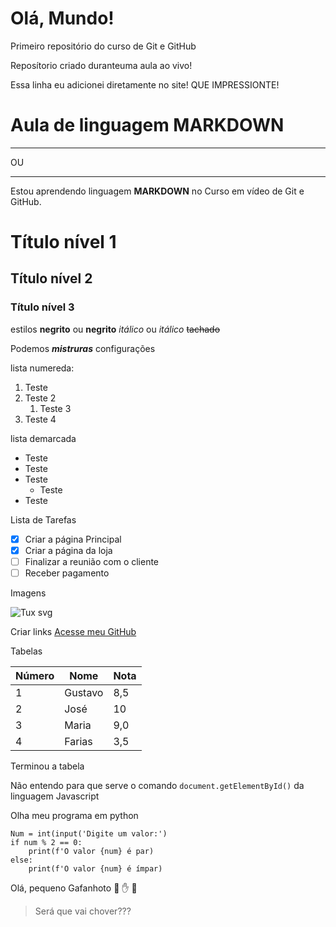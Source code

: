 # Olá, Mundo!
 Primeiro repositório do curso de Git e GitHub

Reposítorio criado duranteuma aula ao vivo!

Essa linha eu adicionei diretamente no site! QUE IMPRESSIONTE!


# Aula de linguagem MARKDOWN 
---
OU
***
Estou aprendendo linguagem **MARKDOWN** no Curso em vídeo de Git e GitHub.

# Título nível 1

## Título nível 2

### Título nível 3

estilos
**negrito** ou __negrito__
*itálico* ou _itálico_
~~tachado~~

Podemos __*mistruras*__ configurações

lista numereda:

1. Teste
1. Teste 2
   1. Teste 3
1. Teste 4

lista demarcada
* Teste
* Teste
* Teste
   * Teste
* Teste

Lista de Tarefas

- [x] Criar a página Principal
- [x] Criar a página da loja
- [ ] Finalizar a reunião com o cliente
- [ ] Receber pagamento

Imagens

![Tux svg](https://user-images.githubusercontent.com/88623694/132957771-a58a74cb-0ac9-4a3a-8b7f-364f4409bd82.png)

Criar links
[Acesse meu GitHub](https://github.com/FariasFarias)

Tabelas

Número | Nome | Nota
---|---|---
1 | Gustavo | 8,5
2 | José | 10
3 | Maria | 9,0
4 | Farias | 3,5

Terminou a tabela


Não entendo para que serve o comando `document.getElementById()` da linguagem Javascript

Olha meu programa em python

```
Num = int(input('Digite um valor:')
if num % 2 == 0:
    print(f'O valor {num} é par)
else:
    print(f'O valor {num} é ímpar)
```

Olá, pequeno Gafanhoto 🖖 ✋ 🐒

> Será que vai chover???

